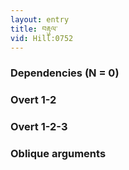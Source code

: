 ```yaml
---
layout: entry
title: བརྟུལ་
vid: Hill:0752
---
```

### Dependencies (N = 0)


### Overt 1-2


### Overt 1-2-3


### Oblique arguments
